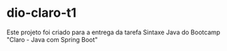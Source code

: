 # dio-claro-t1
Este projeto foi criado para a entrega da tarefa Sintaxe Java do Bootcamp "Claro - Java com Spring Boot"
